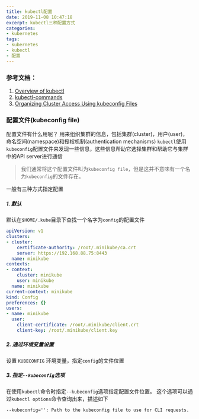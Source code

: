 ```yaml
---
title: kubectl配置
date: 2019-11-08 10:47:18
excerpt: kubectl三种配置方式
categories: 
- kubernetes
tags:
- kubernetes
- kubectl
- 配置
---
```


### 参考文档：
1. [Overview of kubectl](https://kubernetes.io/docs/reference/kubectl/overview/)
2. [kubectl-commands](https://kubernetes.io/docs/reference/generated/kubectl/kubectl-commands)
3. [Organizing Cluster Access Using kubeconfig Files](https://kubernetes.io/docs/concepts/configuration/organize-cluster-access-kubeconfig/)

### 配置文件(kubeconfig file)
配置文件有什么用呢？
用来组织集群的信息，包括集群(cluster)，用户(user)，命名空间(namespace)和授权机制(authentication mechanisms)
`kubectl`使用`kubeconfig`配置文件来发现一些信息，这些信息帮助它选择集群和帮助它与集群中的API server进行通信

>我们通常将这个配置文件叫为`kubeconfig file`，但是这并不意味有一个名为`kubeconfig`的文件存在。

一般有三种方式指定配置
##### 1. 默认
默认在`$HOME/.kube`目录下查找一个名字为`config`的配置文件
```yaml
apiVersion: v1
clusters:
- cluster:
    certificate-authority: /root/.minikube/ca.crt
    server: https://192.168.88.75:8443
  name: minikube
contexts:
- context:
    cluster: minikube
    user: minikube
  name: minikube
current-context: minikube
kind: Config
preferences: {}
users:
- name: minikube
  user:
    client-certificate: /root/.minikube/client.crt
    client-key: /root/.minikube/client.key

```

##### 2. 通过环境变量设置
设置 `KUBECONFIG` 环境变量，指定`config`的文件位置

##### 3. 指定`--kubeconfig`选项
在使用`kubectl`命令时指定`--kubeconfig`选项指定配置文件位置。
这个选项可以通过`kubectl options`命令查询出来，描述如下
```
--kubeconfig='': Path to the kubeconfig file to use for CLI requests.
```